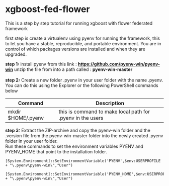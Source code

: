 # xgboost-fed-flower

</h2>This is a step by step tutorial for running xgboost with flower federated framework</h2>

first step is create a virtualenv using pyenv for running the framework, this to let you have a stable, reproducible, and portable environment. You are in control of which packages versions are installed and when they are upgraded.

**step 1:** install pyenv from this link : **https://github.com/pyenv-win/pyenv-win**
unzip the file from into a path called : **pyenv-win-master** </br>
</br>
**step 2:** Create a new folder .pyenv in your user folder with the name .pyenv. You can do this using the Explorer or the following PowerShell commands below

| Command | Description |
| --- | --- |
|mkdir $HOME/.pyenv|this is command to make local path for .pyenv in the users|

**step 3:** Extract the ZIP-archive and copy the pyenv-win folder and the .version file from the pyenv-win-master folder into the newly created .pyenv folder in your user folder.
\
Run these commands to set the environment variables PYENV and PYENV_HOME that point to the installation folder.
```console
[System.Environment]::SetEnvironmentVariable('PYENV',$env:USERPROFILE + "\.pyenv\pyenv-win\","User")
```
```console
[System.Environment]::SetEnvironmentVariable('PYENV_HOME',$env:USERPROFILE + "\.pyenv\pyenv-win\","User")
```

